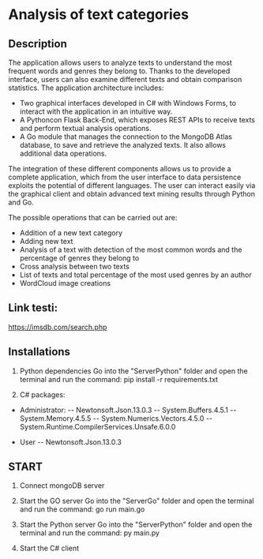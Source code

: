 # Analysis of text categories
## Description
The application allows users to analyze texts to understand the most frequent words and genres they belong to. Thanks to the developed interface, users can also examine different texts and obtain comparison statistics. The application architecture includes:
- Two graphical interfaces developed in C# with Windows Forms, to interact with the application in an intuitive way.
- A Pythoncon Flask Back-End, which exposes REST APIs to receive texts and perform textual analysis operations.
- A Go module that manages the connection to the MongoDB Atlas database, to save and retrieve the analyzed texts. It also allows additional data operations.

The integration of these different components allows us to provide a complete application, which from the user interface to data persistence exploits the potential of different languages. The user can interact easily via the graphical client and obtain advanced text mining results through Python and Go.

The possible operations that can be carried out are:
- Addition of a new text category
- Adding new text
- Analysis of a text with detection of the most common words and the percentage of genres they belong to
- Cross analysis between two texts
- List of texts and total percentage of the most used genres by an author
- WordCloud image creations

## Link testi:
https://imsdb.com/search.php

## Installations
1) Python dependencies
Go into the "ServerPython" folder and open the terminal and run the command:
pip install -r requirements.txt

2) C# packages:
- Administrator:
-- Newtonsoft.Json.13.0.3
-- System.Buffers.4.5.1
-- System.Memory.4.5.5
-- System.Numerics.Vectors.4.5.0
-- System.Runtime.CompilerServices.Unsafe.6.0.0

- User
-- Newtonsoft.Json.13.0.3

## START
1) Connect mongoDB server

2) Start the GO server
Go into the "ServerGo" folder and open the terminal and run the command:
go run main.go

4) Start the Python server
Go into the "ServerPython" folder and open the terminal and run the command:
py main.py

5) Start the C# client

